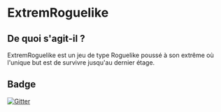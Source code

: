 # ExtremRoguelike

## De quoi s'agit-il ?

  ExtremRoguelike est un jeu de type Roguelike poussé à son extrême où l'unique but est de survivre jusqu'au dernier étage.
































## Badge

[![Gitter](https://badges.gitter.im/Projet_L2_S3/Lobby.svg)](https://gitter.im/Projet_L2_S3/Lobby?utm_source=badge&utm_medium=badge&utm_campaign=pr-badge&utm_content=badge)
